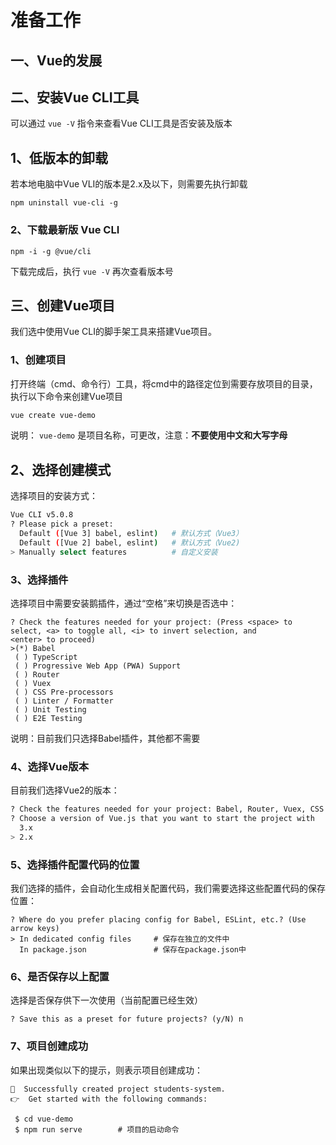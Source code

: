 # 准备工作

## 一、Vue的发展

## 二、安装Vue CLI工具

可以通过 `vue -V` 指令来查看Vue CLI工具是否安装及版本

## 1、低版本的卸载

若本地电脑中Vue VLI的版本是2.x及以下，则需要先执行卸载

```shell
npm uninstall vue-cli -g
```

### 2、下载最新版 Vue CLI

```shell
npm -i -g @vue/cli
```

下载完成后，执行 `vue -V` 再次查看版本号

## 三、创建Vue项目

我们选中使用Vue CLI的脚手架工具来搭建Vue项目。

### 1、创建项目

打开终端（cmd、命令行）工具，将cmd中的路径定位到需要存放项目的目录，执行以下命令来创建Vue项目

```bash
vue create vue-demo
```

说明： `vue-demo` 是项目名称，可更改，注意：**不要使用中文和大写字母**

## 2、选择创建模式

选择项目的安装方式：

```bash
Vue CLI v5.0.8
? Please pick a preset:
  Default ([Vue 3] babel, eslint)	# 默认方式（Vue3）
  Default ([Vue 2] babel, eslint)	# 默认方式（Vue2)
> Manually select features			# 自定义安装
```

### 3、选择插件

选择项目中需要安装鹅插件，通过“空格”来切换是否选中：

```bashe
? Check the features needed for your project: (Press <space> to select, <a> to toggle all, <i> to invert selection, and
<enter> to proceed)
>(*) Babel
 ( ) TypeScript
 ( ) Progressive Web App (PWA) Support
 ( ) Router
 ( ) Vuex
 ( ) CSS Pre-processors
 ( ) Linter / Formatter
 ( ) Unit Testing
 ( ) E2E Testing
```

说明：目前我们只选择Babel插件，其他都不需要

### 4、选择Vue版本

目前我们选择Vue2的版本：

```bash
? Check the features needed for your project: Babel, Router, Vuex, CSS Pre-processors
? Choose a version of Vue.js that you want to start the project with
  3.x
> 2.x
```

### 5、选择插件配置代码的位置

我们选择的插件，会自动化生成相关配置代码，我们需要选择这些配置代码的保存位置：

```shell
? Where do you prefer placing config for Babel, ESLint, etc.? (Use arrow keys)
> In dedicated config files		# 保存在独立的文件中
  In package.json				# 保存在package.json中
```

### 6、是否保存以上配置

选择是否保存供下一次使用（当前配置已经生效）

```shell
? Save this as a preset for future projects? (y/N) n
```

### 7、项目创建成功

如果出现类似以下的提示，则表示项目创建成功：

```shell
🎉  Successfully created project students-system.
👉  Get started with the following commands:

 $ cd vue-demo
 $ npm run serve		# 项目的启动命令
```

